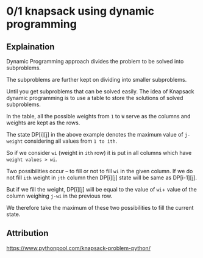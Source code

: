 # 0/1 knapsack using dynamic programming

## Explaination

Dynamic Programming approach divides the problem to be solved into subproblems.

The subproblems are further kept on dividing into smaller subproblems.

Until you get subproblems that can be solved easily.
The idea of Knapsack dynamic programming is to use a table to store the solutions of solved subproblems.

In the table, all the possible weights from `1` to `W` serve as the columns and weights are kept as the rows.

The state DP[i][j] in the above example denotes the maximum value of `j-weight` considering all values from `1 to ith`.

So if we consider `wi` (weight in `ith` row) it is put in all columns which have `weight values > wi`.

Two possibilities occur – to fill or not to fill `wi` in the given column. If we do not fill `ith` weight in `jth` column then DP[i][j] state will be same as DP[i-1][j].

But if we fill the weight, DP[i][j] will be equal to the value of `wi`+ value of the column weighing `j-wi` in the previous row.

We therefore take the maximum of these two possibilities to fill the current state.

## Attribution

https://www.pythonpool.com/knapsack-problem-python/
